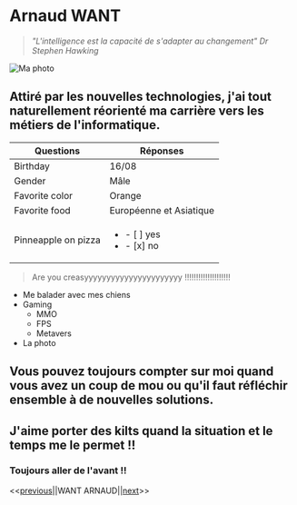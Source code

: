 # Arnaud WANT
> *"L'intelligence est la capacité de s'adapter au changement" Dr Stephen Hawking*

![Ma photo](https://media-exp1.licdn.com/dms/image/C4E35AQHTJo_hp5tZtg/profile-framedphoto-shrink_200_200/0/1609758664093?e=1610193600&v=beta&t=VUJreky2wug0BpjTBuz2Zl565IbX20DgP2rGvQ8AZnA)

## Attiré par les nouvelles technologies, j'ai tout naturellement réorienté ma carrière vers les métiers de l'informatique. 

Questions | Réponses
------------ | -------------
Birthday | 16/08
Gender | Mâle
Favorite color | Orange
Favorite food | Européenne et Asiatique
| Pinneapple on pizza | <ul><li>- [ ] yes</li><li>- [x] no</li></ul> | 
> Are you creasyyyyyyyyyyyyyyyyyyyyyy !!!!!!!!!!!!!!!!!!!!

* Me balader avec mes chiens
* Gaming
  * MMO
  * FPS
  * Metavers
* La photo

## Vous pouvez toujours compter sur moi quand vous avez un coup de mou ou qu'il faut réfléchir ensemble à de nouvelles solutions. 

## J'aime porter des kilts quand la situation et le temps me le permet !!

### Toujours aller de l'avant !!

<<[previous]()||WANT ARNAUD||[next](https://github.com/Michael-Zerghe/challenge-markdown/blob/main/Challenge.md)>>